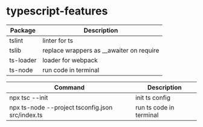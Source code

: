 # typescript-features

| Package | Description |
| --- | --- |
| tslint | linter for ts |
| tslib | replace wrappers as __awaiter on require |
| ts-loader | loader for webpack |
| ts-node | run code in terminal |


| Command | Description |
| --- | --- |
| npx tsc --init | init ts config |
| npx ts-node --project tsconfig.json src/index.ts | run ts code in terminal |
